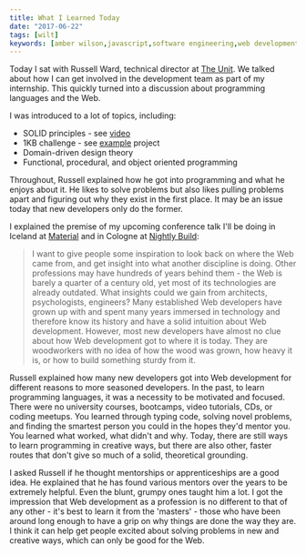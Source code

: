 ```yaml
---
title: What I Learned Today
date: "2017-06-22"
tags: [wilt]
keywords: [amber wilson,javascript,software engineering,web development, coding, code newbie, learning]
---
```


Today I sat with Russell Ward, technical director at [The Unit](https://www.theunit.co.uk/). We talked about how I can get involved in the development team as part of my internship. This quickly turned into a discussion about programming languages and the Web.

I was introduced to a lot of topics, including:

*   SOLID principles - see [video](https://www.youtube.com/watch?v=GtZtQ2VFweA)
*   1KB challenge - see [example](https://hackaday.io/project/19033-1k-lcd-tinyfont) project
*   Domain-driven design theory
*   Functional, procedural, and object oriented programming

Throughout, Russell explained how he got into programming and what he enjoys about it. He likes to solve problems but also likes pulling problems apart and figuring out why they exist in the first place. It may be an issue today that new developers only do the former.

I explained the premise of my upcoming conference talk I'll be doing in Iceland at [Material](https://web.material.is/2017/) and in Cologne at [Nightly Build](https://nightlybuild.io/):

<blockquote>I want to give people some inspiration to look back on where the Web came from, and get insight into what another discipline is doing. Other professions may have hundreds of years behind them - the Web is barely a quarter of a century old, yet most of its technologies are already outdated. What insights could we gain from architects, psychologists, engineers? Many established Web developers have grown up with and spent many years immersed in technology and therefore know its history and have a solid intuition about Web development. However, most new developers have almost no clue about how Web development got to where it is today. They are woodworkers with no idea of how the wood was grown, how heavy it is, or how to build something sturdy from it.</blockquote>

Russell explained how many new developers got into Web development for different reasons to more seasoned developers. In the past, to learn programming languages, it was a necessity to be motivated and focused. There were no university courses, bootcamps, video tutorials, CDs, or coding meetups. You learned through typing code, solving novel problems, and finding the smartest person you could in the hopes they'd mentor you. You learned what worked, what didn't and why. Today, there are still ways to learn programming in creative ways, but there are also other, faster routes that don't give so much of a solid, theoretical grounding.

I asked Russell if he thought mentorships or apprenticeships are a good idea. He explained that he has found various mentors over the years to be extremely helpful. Even the blunt, grumpy ones taught him a lot. I got the impression that Web development as a profession is no different to that of any other - it's best to learn it from the 'masters' - those who have been around long enough to have a grip on why things are done the way they are. I think it can help get people excited about solving problems in new and creative ways, which can only be good for the Web.
